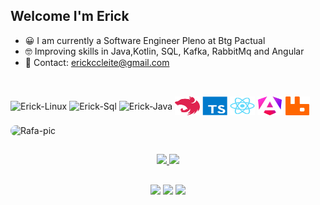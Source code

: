 ## Welcome I'm Erick
 

- 😀 I am currently a Software Engineer Pleno at Btg Pactual
- 🤓 Improving skills in Java,Kotlin, SQL, Kafka, RabbitMq and Angular 
- 💬 Contact: erickccleite@gmail.com
##
  <div style="display: inline_block"><br>
    <img align="center" alt="Erick-Linux" height="30" width="40" src="https://cdn.jsdelivr.net/gh/devicons/devicon/icons/linux/linux-original.svg" />
    <img align="center" alt="Erick-Sql" height="30" width="40" src="https://cdn.jsdelivr.net/gh/devicons/devicon/icons/mysql/mysql-original-wordmark.svg">
    <img align="center" alt="Erick-Java" height="30" width="40" src="https://www.svgrepo.com/show/184143/java.svg" />
    <img align="center" alt="Erick-Nest" height="30" width="40" src="https://github.com/devicons/devicon/blob/master/icons/nestjs/nestjs-original.svg">
    <img align="center" alt="Erick-Ts" height="30" width="40" src="https://raw.githubusercontent.com/devicons/devicon/master/icons/typescript/typescript-plain.svg">
    <img align="center" alt="Erick-React" height="30" width="40" src="https://raw.githubusercontent.com/devicons/devicon/master/icons/react/react-original.svg">
    <img align="center" alt="Erick-Angular" height="30" width="40" src="https://github.com/devicons/devicon/blob/master/icons/angular/angular-original.svg">
    <img align="center" alt="Rabbit" height="30" width="40" src="https://github.com/devicons/devicon/blob/master/icons/rabbitmq/rabbitmq-original.svg">

<img align="center" alt="Rafa-pic" height="100" style="border-radius:50px;" src="https://c.tenor.com/1YWxstfBav4AAAAC/go-to.gif"></div>

##
<div align="center">
  <a href="https://github.com/ErickClinton">
  <img height="180em" src="https://github-readme-stats.vercel.app/api?username=ErickClinton&show_icons=true&theme=dracula&include_all_commits=true&count_private=true"/>
  <img height="180em" src="https://github-readme-stats.vercel.app/api/top-langs/?username=ErickClinton&layout=compact&langs_count=7&theme=dracula"/>

##
    
<div>

  <a href="https://www.instagram.com/erick_clint/" target="_blank"><img src="https://img.shields.io/badge/-Instagram-%23E4405F?style=for-the-badge&logo=instagram&logoColor=white" target="_blank"></a>
  <a href = "mailto:erickccleite@gmail.com"><img src="https://img.shields.io/badge/-Gmail-%23333?style=for-the-badge&logo=gmail&logoColor=white" target="_blank"></a>
  <a href="https://www.linkedin.com/in/erick-clinton-carvalho-leite-239599176/" target="_blank"><img src="https://img.shields.io/badge/-LinkedIn-%230077B5?style=for-the-badge&logo=linkedin&logoColor=white" target="_blank"></a>   
</div>
